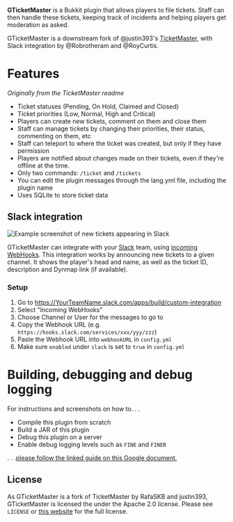 **GTicketMaster** is a Bukkit plugin that allows players to file tickets. Staff can then handle
these tickets, keeping track of incidents and helping players get moderation as asked.

GTicketMaster is a downstream fork of @justin393's [TicketMaster][TM], with Slack integration by
@Robrotheram and @RoyCurtis.

# Features

*Originally from the TicketMaster readme*

* Ticket statuses (Pending, On Hold, Claimed and Closed)
* Ticket priorities (Low, Normal, High and Critical)
* Players can create new tickets, comment on them and close them
* Staff can manage tickets by changing their priorities, their status, commenting on them, etc
* Staff can teleport to where the ticket was created, but only if they have permission
* Players are notified about changes made on their tickets, even if they're offline at the time.
* Only two commands: `/ticket` and `/tickets`
* You can edit the plugin messages through the lang.yml file, including the plugin name
* Uses SQLite to store ticket data

## Slack integration

![Example screenshot of new tickets appearing in Slack](http://i.imgur.com/zAkdGt8.png)

GTicketMaster can integrate with your [Slack][SLACK] team, using [incoming WebHooks][WEBHOOKS].
This integration works by announcing new tickets to a given channel. It shows the player's head and
name, as well as the ticket ID, description and Dynmap link (if available).

### Setup

1. Go to https://YourTeamName.slack.com/apps/build/custom-integration
1. Select "Incoming WebHooks"
1. Choose Channel or User for the messages to go to
1. Copy the Webhook URL (e.g. `https://hooks.slack.com/services/xxx/yyy/zzz`)
1. Paste the Webhook URL into `webhookURL` in `config.yml`
1. Make sure `enabled` under `slack` is set to `true` in `config.yml`

# Building, debugging and debug logging

For instructions and screenshots on how to. . .

* Compile this plugin from scratch
* Build a JAR of this plugin
* Debug this plugin on a server
* Enable debug logging levels such as `FINE` and `FINER`

. . .[please follow the linked guide on this Google document.][BUILD]

## License
As GTicketMaster is a fork of TicketMaster by RafaSKB and justin393, GTicketMaster is licensed the
under the Apache 2.0 license. Please see `LICENSE` or [this website][LICENSE] for the full license.


[TM]: https://github.com/justin393/ticket-master
[BUILD]: https://docs.google.com/document/d/1TTDXG7IZ9M0D2-rzbILAWg1CKjynHK8fNGxbf3W4wBk/view
[LICENSE]: http://www.apache.org/licenses/LICENSE-2.0
[SLACK]: http://slack.com
[WEBHOOKS]: https://api.slack.com/incoming-webhooks